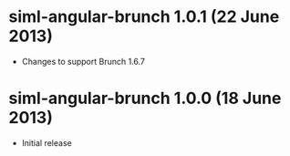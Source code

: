 # siml-angular-brunch 1.0.1 (22 June 2013)
* Changes to support Brunch 1.6.7

# siml-angular-brunch 1.0.0 (18 June 2013)
* Initial release
